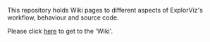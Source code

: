This repository holds Wiki pages to different aspects of ExplorViz's workflow, behaviour and source code. 

Please click [here](https://github.com/ExplorViz/Docs/wiki) to get to the 'Wiki'.
